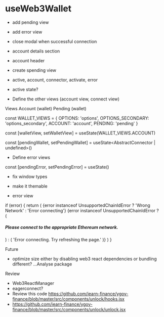 # useWeb3Wallet

- add pending view
- add error view
- close modal when successful connection
- account details section
- account header

- create spending view

- active, account, connector, activate, error

- active state?

- Define the other views (account view, connect view)

Views
  Account (wallet)
  Pending (wallet)

const WALLET_VIEWS = {
  OPTIONS: 'options',
  OPTIONS_SECONDARY: 'options_secondary',
  ACCOUNT: 'account',
  PENDING: 'pending'
}

const [walletView, setWalletView] = useState(WALLET_VIEWS.ACCOUNT)

const [pendingWallet, setPendingWallet] = useState<AbstractConnector | undefined>()

- Define error views

const [pendingError, setPendingError] = useState<boolean>()

- fix window types

- make it themable

-   error view

 if (error) {
      return (
        <UpperSection>
          <CloseIcon onClick={toggleWalletModal}>
            <CloseColor />
          </CloseIcon>
          <HeaderRow>{error instanceof UnsupportedChainIdError ? 'Wrong Network' : 'Error connecting'}</HeaderRow>
          <ContentWrapper>
            {error instanceof UnsupportedChainIdError ? (
              <h5>Please connect to the appropriate Ethereum network.</h5>
            ) : (
                'Error connecting. Try refreshing the page.'
              )}
          </ContentWrapper>
        </UpperSection>
      )
    }

Future

- optimize size either by disabling web3 react dependencies or bundling different? 
...Analyse package

Review
- Web3ReactManager
- eagerconnect?
- Review this code https://github.com/iearn-finance/ygov-finance/blob/master/src/components/unlock/hooks.jsx
- https://github.com/iearn-finance/ygov-finance/blob/master/src/components/unlock/unlock.jsx
